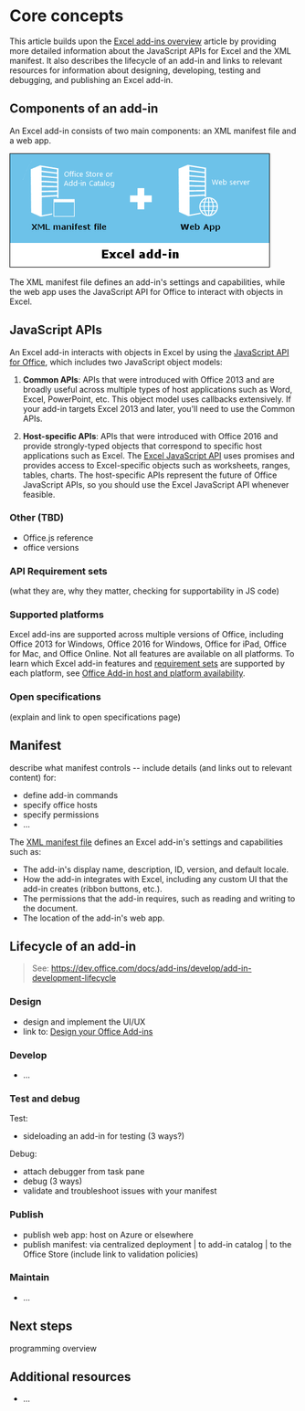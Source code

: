 # Core concepts

This article builds upon the [Excel add-ins overview](excel-add-ins-overview.md?product=excel) article by providing more detailed information about the JavaScript APIs for Excel and the XML manifest. It also describes the lifecycle of an add-in and links to relevant resources for information about designing, developing, testing and debugging, and publishing an Excel add-in.

## Components of an add-in

An Excel add-in consists of two main components: an XML manifest file and a web app.

![Excel add-in components](images/ExcelAddinComponents.png)

The XML manifest file defines an add-in's settings and capabilities, while the web app uses the JavaScript API for Office to interact with objects in Excel. 

## JavaScript APIs

An Excel add-in interacts with objects in Excel by using the [JavaScript API for Office](../../reference/add-ins/javascript-api-for-office.md?product=excel), which includes two JavaScript object models:

1. **Common APIs**: APIs that were introduced with Office 2013 and are broadly useful across multiple types of host applications such as Word, Excel, PowerPoint, etc. This object model uses callbacks extensively. If your add-in targets Excel 2013 and later, you'll need to use the Common APIs.

2. **Host-specific APIs**: APIs that were introduced with Office 2016 and provide strongly-typed objects that correspond to specific host applications such as Excel. The [Excel JavaScript API](../../reference/excel/excel-add-ins-reference-overview.md?product=excel) uses promises and provides access to Excel-specific objects such as worksheets, ranges, tables, charts. The host-specific APIs represent the future of Office JavaScript APIs, so you should use the Excel JavaScript API whenever feasible.  

### Other (TBD)
* Office.js reference
* office versions

### API Requirement sets

(what they are, why they matter, checking for supportability in JS code)

### Supported platforms

Excel add-ins are supported across multiple versions of Office, including Office 2013 for Windows, Office 2016 for Windows, Office for iPad, Office for Mac, and Office Online. Not all features are available on all platforms. To learn which Excel add-in features and [requirement sets](../../reference/add-ins/requirement-sets/excel-api-requirement-sets.md?product=excel) are supported by each platform, see [Office Add-in host and platform availability](https://dev.office.com/add-in-availability).

### Open specifications

(explain and link to open specifications page)

## Manifest

describe what manifest controls -- include details (and links out to relevant content) for: 

* define add-in commands 
* specify office hosts
* specify permissions
* ...

The [XML manifest file](../overview/add-in-manifests.md?product=excel) defines an Excel add-in's settings and capabilities such as: 

* The add-in's display name, description, ID, version, and default locale.
* How the add-in integrates with Excel, including any custom UI that the add-in creates (ribbon buttons, etc.).
* The permissions that the add-in requires, such as reading and writing to the document.
* The location of the add-in's web app.

## Lifecycle of an add-in

> See: https://dev.office.com/docs/add-ins/develop/add-in-development-lifecycle

### Design

* design and implement the UI/UX
* link to: [Design your Office Add-ins](../design/add-in-design.md?product=excel)

### Develop 

* ...

### Test and debug

Test:
* sideloading an add-in for testing (3 ways?)

Debug:
* attach debugger from task pane
* debug (3 ways)
* validate and troubleshoot issues with your manifest

### Publish

* publish web app:  host on Azure or elsewhere
* publish manifest: via centralized deployment | to add-in catalog | to the Office Store (include link to validation policies)

### Maintain

* ...

## Next steps

programming overview

## Additional resources

* ...